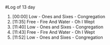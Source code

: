 #Log of 13 day

1. [00:00] Low - Ones and Sixes - Congregation
1. [11:35] Free - Fire And Water - Oh I Wept
1. [11:40] Low - Ones and Sixes - Congregation
1. [11:43] Free - Fire And Water - Oh I Wept
1. [11:52] Low - Ones and Sixes - Congregation

